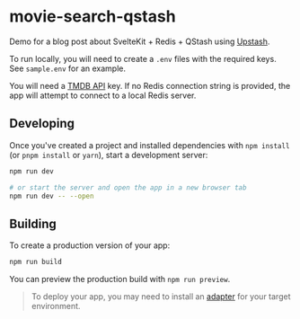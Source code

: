 # movie-search-qstash

Demo for a blog post about SvelteKit + Redis + QStash using [Upstash](https://www.upstash.com/).

To run locally, you will need to create a `.env` files with the required keys. See `sample.env` for an example.

You will need a [TMDB API](https://developers.themoviedb.org/3/getting-started/introduction) key. If no Redis connection string is provided, the app will attempt to connect to a local Redis server.

## Developing

Once you've created a project and installed dependencies with `npm install` (or `pnpm install` or `yarn`), start a development server:

```bash
npm run dev

# or start the server and open the app in a new browser tab
npm run dev -- --open
```

## Building

To create a production version of your app:

```bash
npm run build
```

You can preview the production build with `npm run preview`.

> To deploy your app, you may need to install an [adapter](https://kit.svelte.dev/docs/adapters) for your target environment.

